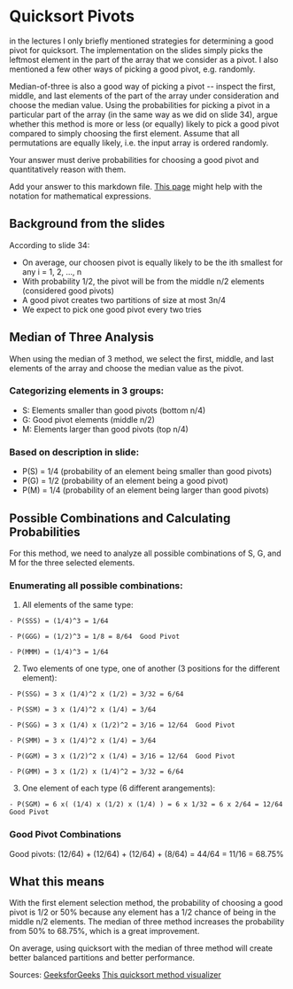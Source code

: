 # Quicksort Pivots

in the lectures I only briefly mentioned strategies for determining a good pivot
for quicksort. The implementation on the slides simply picks the leftmost
element in the part of the array that we consider as a pivot. I also mentioned a
few other ways of picking a good pivot, e.g. randomly.

Median-of-three is also a good way of picking a pivot -- inspect the first,
middle, and last elements of the part of the array under consideration and
choose the median value. Using the probabilities for picking a pivot in a
particular part of the array (in the same way as we did on slide 34), argue
whether this method is more or less (or equally) likely to pick a good pivot
compared to simply choosing the first element. Assume that all permutations are
equally likely, i.e. the input array is ordered randomly.

Your answer must derive probabilities for choosing a good pivot and
quantitatively reason with them.

Add your answer to this markdown file. [This
page](https://docs.github.com/en/get-started/writing-on-github/working-with-advanced-formatting/writing-mathematical-expressions)
might help with the notation for mathematical expressions.

## Background from the slides

According to slide 34:

  - On average, our choosen pivot is equally likely to be the ith smallest for any i = 1, 2, ..., n
  - With probability 1/2, the pivot will be from the middle n/2 elements (considered good pivots)
  - A good pivot creates two partitions of size at most 3n/4
  - We expect to pick one good pivot every two tries

## Median of Three Analysis

When using the median of 3 method, we select the first, middle, and last elements of the array and choose the median value as the pivot.

### Categorizing elements in 3 groups:

  - S: Elements smaller than good pivots (bottom n/4)
  - G: Good pivot elements (middle n/2)
  - M: Elements larger than good pivots (top n/4)

### Based on description in slide:

  - P(S) = 1/4 (probability of an element being smaller than good pivots)
  - P(G) = 1/2 (probability of an element being a good pivot)
  - P(M) = 1/4 (probability of an element being larger than good pivots)

## Possible Combinations and Calculating Probabilities

For this method, we need to analyze all possible combinations of S, G, and M for the three selected elements.

### Enumerating all possible combinations:

  1. All elements of the same type:
  
    - P(SSS) = (1/4)^3 = 1/64

    - P(GGG) = (1/2)^3 = 1/8 = 8/64  Good Pivot
    
    - P(MMM) = (1/4)^3 = 1/64
    
  2. Two elements of one type, one of another (3 positions for the different element):
  
    - P(SSG) = 3 x (1/4)^2 x (1/2) = 3/32 = 6/64
    
    - P(SSM) = 3 x (1/4)^2 x (1/4) = 3/64
    
    - P(SGG) = 3 x (1/4) x (1/2)^2 = 3/16 = 12/64  Good Pivot
    
    - P(SMM) = 3 x (1/4)^2 x (1/4) = 3/64 
    
    - P(GGM) = 3 x (1/2)^2 x (1/4) = 3/16 = 12/64  Good Pivot
    
    - P(GMM) = 3 x (1/2) x (1/4)^2 = 3/32 = 6/64
    
  3. One element of each type (6 different arangements):
  
    - P(SGM) = 6 x( (1/4) x (1/2) x (1/4) ) = 6 x 1/32 = 6 x 2/64 = 12/64  Good Pivot

### Good Pivot Combinations

Good pivots: (12/64) + (12/64) + (12/64) + (8/64) = 44/64 = 11/16 = 68.75% 

## What this means

With the first element selection method, the probability of choosing a good pivot is 1/2 or 50% because any element has a 1/2 chance of being in the middle n/2 elements. The median of three method increases the probability from 50% to 68.75%, which is a great improvement. 

On average, using quicksort with the median of three method will create better balanced partitions and better performance.

Sources: [GeeksforGeeks](https://www.geeksforgeeks.org/quicksort-using-median-of-medians-algorithm/) [This quicksort method visualizer](https://visualgo.net/en/sorting)




